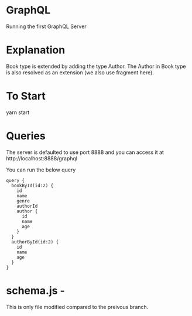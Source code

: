 # GraphQL
Running the first GraphQL Server

# Explanation

Book type is extended by adding the type Author.  The Author in Book type is also resolved as an extension (we also use fragment here).

# To Start
yarn start

# Queries
The server is defaulted to use port 8888 and you can access it at http://localhost:8888/graphql

You can run the below query

```
query {
  bookById(id:2) {
    id
    name
    genre
    authorId
    author {
      id
      name
      age
    }
  }
  authorById(id:2) {
    id
    name
    age
  }
}
```

# schema.js -
This is only file modified compared to the preivous branch.

